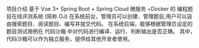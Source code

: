 项目介绍
基于 Vue 3+ Spring Boot + Spring Cloud 微服务 +Docker 的 编程题目在线评测系统 (简称 OJ)
在系统前台，管理员可以创建、管理题目;用户可以自由搜索题目、阅读题目、编写并提交代码。
在系统后端，能够根据管理员设定的题目测试用例在 代码沙箱 中对代码进行编译、运行、判断输出是否正确。
其中，代码沙箱可以作为独立服务，提供给其他开发者使用。
